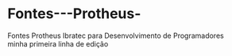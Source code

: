 # Fontes---Protheus-
Fontes Protheus Ibratec para Desenvolvimento de Programadores  
minha primeira linha de edição 
